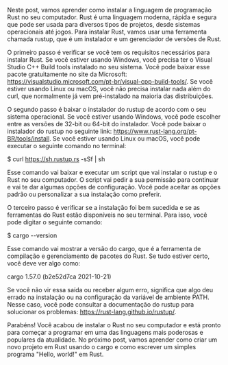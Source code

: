 Neste post, vamos aprender como instalar a linguagem de programação Rust no seu computador. Rust é uma linguagem moderna, rápida e segura que pode ser usada para diversos tipos de projetos, desde sistemas operacionais até jogos. Para instalar Rust, vamos usar uma ferramenta chamada rustup, que é um instalador e um gerenciador de versões de Rust.

O primeiro passo é verificar se você tem os requisitos necessários para instalar Rust. Se você estiver usando Windows, você precisa ter o Visual Studio C++ Build tools instalado no seu sistema. Você pode baixar esse pacote gratuitamente no site da Microsoft: https://visualstudio.microsoft.com/pt-br/visual-cpp-build-tools/. Se você estiver usando Linux ou macOS, você não precisa instalar nada além do curl, que normalmente já vem pré-instalado na maioria das distribuições.

O segundo passo é baixar o instalador do rustup de acordo com o seu sistema operacional. Se você estiver usando Windows, você pode escolher entre as versões de 32-bit ou 64-bit do instalador. Você pode baixar o instalador do rustup no seguinte link: https://www.rust-lang.org/pt-BR/tools/install. Se você estiver usando Linux ou macOS, você pode executar o seguinte comando no terminal:

$ curl https://sh.rustup.rs -sSf | sh

Esse comando vai baixar e executar um script que vai instalar o rustup e o Rust no seu computador. O script vai pedir a sua permissão para continuar e vai te dar algumas opções de configuração. Você pode aceitar as opções padrão ou personalizar a sua instalação como preferir.

O terceiro passo é verificar se a instalação foi bem sucedida e se as ferramentas do Rust estão disponíveis no seu terminal. Para isso, você pode digitar o seguinte comando:

$ cargo --version

Esse comando vai mostrar a versão do cargo, que é a ferramenta de compilação e gerenciamento de pacotes do Rust. Se tudo estiver certo, você deve ver algo como:

cargo 1.57.0 (b2e52d7ca 2021-10-21)

Se você não vir essa saída ou receber algum erro, significa que algo deu errado na instalação ou na configuração da variável de ambiente PATH. Nesse caso, você pode consultar a documentação do rustup para solucionar os problemas: https://rust-lang.github.io/rustup/.

Parabéns! Você acabou de instalar o Rust no seu computador e está pronto para começar a programar em uma das linguagens mais poderosas e populares da atualidade. No próximo post, vamos aprender como criar um novo projeto em Rust usando o cargo e como escrever um simples programa "Hello, world!" em Rust.